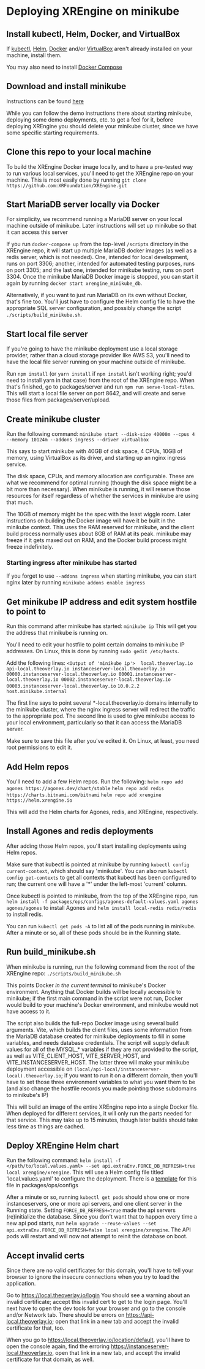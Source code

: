 # Deploying XREngine on minikube

## Install kubectl, Helm, Docker, and VirtualBox
If [kubectl](https://kubernetes.io/docs/tasks/tools/), [Helm](https://helm.sh/docs/intro/install/),
[Docker](https://docs.docker.com/get-docker/) and/or [VirtualBox](https://www.virtualbox.org/wiki/Downloads)
aren't already installed on your machine, install them.

You may also need to install [Docker Compose](https://docs.docker.com/compose/install/)

## Download and install minikube
Instructions can be found [here](https://minikube.sigs.k8s.io/docs/start/)

While you can follow the demo instructions there about starting minikube, deploying
some demo deployments, etc. to get a feel for it, before deploying XREngine you should delete
your minikube cluster, since we have some specific starting requirements.

## Clone this repo to your local machine
To build the XREngine Docker image locally, and to have a pre-tested way to run various local
services, you'll need to get the XREngine repo on your machine. This is most easily
done by running `git clone https://github.com:XRFoundation/XREngine.git`

## Start MariaDB server locally via Docker
For simplicity, we recommend running a MariaDB server on your local machine outside of minikube.
Later instructions will set up minikube so that it can access this server

If you run `docker-compose up` from the top-level `/scripts` directory in the XREngine repo, it will
start up multiple MariaDB docker images (as well as a redis server, which is not needed). One, intended
for local development, runs on port 3306; another, intended for automated testing purposes, runs on 
port 3305; and the last one, intended for minikube testing, runs on port 3304. Once the
minikube MariaDB Docker image is stopped, you can start it again by running 
`docker start xrengine_minikube_db`. 

Alternatively, if you want to just run MariaDB on its own without Docker, that's fine too.
You'll just have to configure the Helm config file to have the appropriate SQL server configuration,
and possibly change the script `./scripts/build_minikube.sh`.

## Start local file server
If you're going to have the minikube deployment use a local storage provider, rather than a cloud
storage provider like AWS S3, you'll need to have the local file server running on your machine
outside of minikube.

Run `npm install` (or `yarn install` if `npm install` isn't working right;
you'd need to install yarn in that case) from the root of the XREngine repo. When that's finished,
go to packages/server and run `npm run serve-local-files`. This will start a local file server
on port 8642, and will create and serve those files from packages/server/upload.

## Create minikube cluster
Run the following command:
`minikube start --disk-size 40000m --cpus 4 --memory 10124m --addons ingress --driver virtualbox`

This says to start minikube with 40GB of disk space, 4 CPUs, 10GB of memory, using VirtualBox as its
driver, and starting up an nginx ingress service.

The disk space, CPUs, and memory allocation are configurable. These are what we recommend for optimal
running (though the disk space might be a bit more than necessary). When minikube is running,
it will reserve those resources for itself regardless of whether the services in minikube are using
that much.

The 10GB of memory might be the spec with the least wiggle room. Later instructions on building
the Docker image will have it be built in the minikube context. This uses the RAM reserved for minikube,
and the client build process normally uses about 8GB of RAM at its peak. minikube may freeze if
it gets maxed out on RAM, and the Docker build process might freeze indefinitely.

### Starting ingress after minikube has started
If you forget to use `--addons ingress` when starting minikube, you can start nginx later by
running `minikube addons enable ingress`

## Get minikube IP address and edit system hostfile to point to 
Run this command after minikube has started: `minikube ip`
This will get you the address that minikube is running on.

You'll need to edit your hostfile to point certain domains to minikube IP addresses. On Linux,
this is done by running `sudo gedit /etc/hosts`.

Add the following lines:
`<Output of 'minikube ip'>  local.theoverlay.io api-local.theoverlay.io instanceserver-local.theoverlay.io 00000.instanceserver-local.theoverlay.io 00001.instanceserver-local.theoverlay.io 00002.instanceserver-local.theoverlay.io 00003.instanceserver-local.theoverlay.io`
`10.0.2.2   host.minikube.internal`

The first line says to point several *-local.theoverlay.io domains internally to the minikube cluster,
where the nginx ingress server will redirect the traffic to the appropriate pod.
The second line is used to give minikube access to your local environment, particularly so that it
can access the MariaDB server.

Make sure to save this file after you've edited it. On Linux, at least, you need root permissions
to edit it.

## Add Helm repos
You'll need to add a few Helm repos. Run the following:
`helm repo add agones https://agones.dev/chart/stable`
`helm repo add redis https://charts.bitnami.com/bitnami`
`helm repo add xrengine https://helm.xrengine.io`

This will add the Helm charts for Agones, redis, and XREngine, respectively.

## Install Agones and redis deployments
After adding those Helm repos, you'll start installing deployments using Helm repos.

Make sure that kubectl is pointed at minikube by running `kubectl config current-context`,
which should say 'minikube'. You can also run `kubectl config get-contexts` to get all contexts
that kubectl has been configured to run; the current one will have a '*' under the left-most
'current' column.

Once kubectl is pointed to minikube, from the top of the XREngine repo, run
`helm install -f packages/ops/configs/agones-default-values.yaml agones agones/agones` to install Agones
and `helm install local-redis redis/redis` to install redis.

You can run `kubectl get pods -A` to list all of the pods running in minikube. After a minute or so,
all of these pods should be in the Running state.

## Run build_minikube.sh
When minikube is running, run the following command from the root of the XREngine repo:
`./scripts/build_minikube.sh`

This points Docker *in the current terminal* to minikube's Docker environment. Anything that Docker builds
will be locally accessible to minikube; if the first main command in the script were not run, Docker would build to your
machine's Docker environment, and minikube would not have access to it.

The script also builds the full-repo Docker image using several build arguments. Vite, which builds
the client files, uses some information from the MariaDB database created for minikube deployments
to fill in some variables, and needs database credentials. The script will supply default values
for all of the MYSQL_* variables if they are not provided to the script, as well as VITE_CLIENT_HOST,
VITE_SERVER_HOST, and VITE_INSTANCESERVER_HOST. The latter three will make your minikube deployment
accessible on `(local/api-local/instanceserver-local).theoverlay.io`; if you want to run it on a different
domain, then you'll have to set those three environment variables to what you want them to be (and also
change the hostfile records you made pointing those subdomains to minikube's IP)

This will build an image of the entire XREngine repo into a single Docker file. When deployed for
different services, it will only run the parts needed for that service. This may take up to 15 minutes,
though later builds should take less time as things are cached.

## Deploy XREngine Helm chart
Run the following command: `helm install -f </path/to/local.values.yaml> --set api.extraEnv.FORCE_DB_REFRESH=true local xrengine/xrengine`.
This will use a Helm config file titled 'local.values.yaml' to configure the deployment. There is
a [template](../packages/ops/configs/local.template.values.yaml) for this file in packages/ops/configs

After a minute or so, running `kubectl get pods` should show one or more instanceservers, one or more api
servers, and one client server in the Running state. Setting `FORCE_DB_REFRESH=true` made the api servers
(re)initialize the database. Since you don't want that to happen every time a new api pod starts, run
`helm upgrade --reuse-values --set api.extraEnv.FORCE_DB_REFRESH=false local xrengine/xrengine`.
The API pods will restart and will now not attempt to reinit the database on boot.

## Accept invalid certs
Since there are no valid certificates for this domain, you'll have to tell your browser to ignore the
insecure connections when you try to load the application.

Go to https://local.theoverlay.io/login You should see a warning about an invalid certificate; accept this
invalid cert to get to the login page. You'll next have to open the dev tools for your browser and go to
the console and/or Network tab. There should be errors on https://api-local.theoverlay.io; open that link
in a new tab and accept the invalid certificate for that, too.

When you go to https://local.theoverlay.io/location/default, you'll have to open the console again, find the
erroring https://instanceserver-local.theoverlay.io, open that link in a new tab, and accept the invalid certificate
for that domain, as well.
